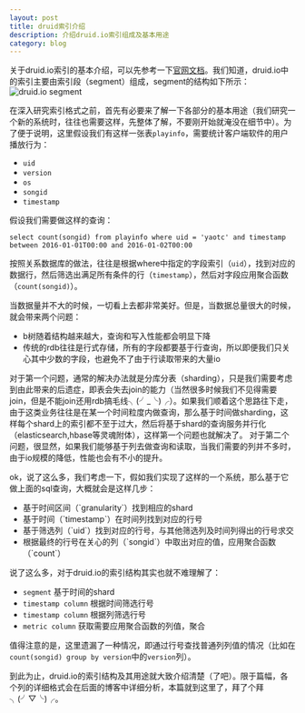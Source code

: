 ```yaml
---
layout: post
title: druid索引介绍
description: 介绍druid.io索引组成及基本用途
category: blog
---
```


关于druid.io索引的基本介绍，可以先参考一下[官网文档][1]。我们知道，druid.io中的索引主要由索引段（segment）组成，segment的结构如下所示：
![druid.io segment](http://druid.io/docs/img/druid-column-types.png)

在深入研究索引格式之前，首先有必要来了解一下各部分的基本用途（我们研究一个新的系统时，往往也需要这样，先整体了解，不要刚开始就淹没在细节中）。为了便于说明，这里假设我们有这样一张表`playinfo`，需要统计客户端软件的用户播放行为：

* `uid`
* `version`
* `os`
* `songid`
* `timestamp`

假设我们需要做这样的查询：

`select count(songid) from playinfo where uid = 'yaotc' and timestamp between 2016-01-01T00:00 and 2016-01-02T00:00`

按照关系数据库的做法，往往是根据where中指定的字段索引（`uid`），找到对应的数据行，然后筛选出满足所有条件的行（`timestamp`），然后对字段应用聚合函数（`count(songid)`）。

当数据量并不大的时候，一切看上去都非常美好。但是，当数据总量很大的时候，就会带来两个问题：
<ul>
    <li>b树随着结构越来越大，查询和写入性能都会明显下降</li>
    <li>传统的rdb往往是行式存储，所有的字段都要基于行查询，所以即便我们只关心其中少数的字段，也避免不了由于行读取带来的大量io</li>
</ul>

对于第一个问题，通常的解决办法就是分库分表（sharding），只是我们需要考虑到由此带来的后遗症，即表会失去join的能力（当然很多时候我们不见得需要join，但是不能join还用rdb搞毛线╮(╯_╰)╭）。如果我们顺着这个思路往下走，由于这类业务往往是在某一个时间粒度内做查询，那么基于时间做sharding，这样每个shard上的索引都不至于过大，然后将基于shard的查询服务并行化（elasticsearch,hbase等灵魂附体），这样第一个问题也就解决了。
对于第二个问题，很显然，如果我们能够基于列去做查询和读取，当我们需要的列并不多时，由于io规模的降低，性能也会有不小的提升。

ok，说了这么多，我们考虑一下，假如我们实现了这样的一个系统，那么基于它做上面的sql查询，大概就会是这样几步：
<ul>
    <li>基于时间区间（`granularity`）找到相应的shard</li>
    <li>基于时间（`timestamp`）在时间列找到对应的行号</li>
    <li>基于筛选列（`uid`）找到对应的行号，与其他筛选列及时间列得出的行号求交</li>
    <li>根据最终的行号在关心的列（`songid`）中取出对应的值，应用聚合函数（`count`）</li>
</ul>

说了这么多，对于druid.io的索引结构其实也就不难理解了：

* `segment` 基于时间的shard
* `timestamp column` 根据时间筛选行号
* `timestamp column` 根据列筛选行号 
* `metric column` 获取需要应用聚合函数的列值，聚合

值得注意的是，这里遗漏了一种情况，即通过行号查找普通列列值的情况（比如在`count(songid) group by version`中的`version`列）。

到此为止，druid.io的索引结构及其用途就大致介绍清楚（了吧）。限于篇幅，各个列的详细格式会在后面的博客中详细分析，本篇就到这里了，拜了个拜╮(╯▽╰)╭。

[Yaotc]:    http://yaotec.info  "Yaotc"
[1]:   http://druid.io/docs/latest/design/segments.html "druid.io segments"